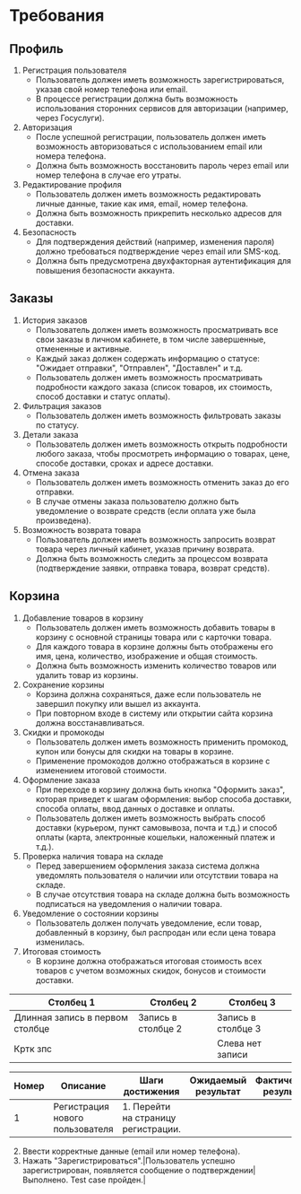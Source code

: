 # **Требования**
## Профиль
1. Регистрация пользователя
   - Пользователь должен иметь возможность зарегистрироваться, указав свой номер телефона или email.
   - В процессе регистрации должна быть возможность использования сторонних сервисов для авторизации (например, через Госуслуги).
2. Авторизация
   - После успешной регистрации, пользователь должен иметь возможность авторизоваться с использованием email или номера телефона.
   - Должна быть возможность восстановить пароль через email или номер телефона в случае его утраты.
3. Редактирование профиля
   - Пользователь должен иметь возможность редактировать личные данные, такие как имя, email, номер телефона.
   - Должна быть возможность прикрепить несколько адресов для доставки.
4. Безопасность
   - Для подтверждения действий (например, изменения пароля) должно требоваться подтверждение через email или SMS-код.
   - Должна быть предусмотрена двухфакторная аутентификация для повышения безопасности аккаунта.
## Заказы
1. История заказов
   - Пользователь должен иметь возможность просматривать все свои заказы в личном кабинете, в том числе завершенные, отмененные и активные.
   - Каждый заказ должен содержать информацию о статусе: "Ожидает отправки", "Отправлен", "Доставлен" и т.д.
   - Пользователь должен иметь возможность просматривать подробности каждого заказа (список товаров, их стоимость, способ доставки и статус оплаты).
2. Фильтрация заказов
   - Пользователь должен иметь возможность фильтровать заказы по статусу.
3. Детали заказа
   - Пользователь должен иметь возможность открыть подробности любого заказа, чтобы просмотреть информацию о товарах, цене, способе доставки, сроках и адресе доставки.
4. Отмена заказа
   - Пользователь должен иметь возможность отменить заказ до его отправки.
   - В случае отмены заказа пользователю должно быть уведомление о возврате средств (если оплата уже была произведена).
5. Возможность возврата товара
   - Пользователь должен иметь возможность запросить возврат товара через личный кабинет, указав причину возврата.
   - Должна быть возможность следить за процессом возврата (подтверждение заявки, отправка товара, возврат средств).
## Корзина
1. Добавление товаров в корзину
   - Пользователь должен иметь возможность добавить товары в корзину с основной страницы товара или с карточки товара.
   - Для каждого товара в корзине должны быть отображены его имя, цена, количество, изображение и общая стоимость.
   - Должна быть возможность изменить количество товаров или удалить товар из корзины.
2. Сохранение корзины
   - Корзина должна сохраняться, даже если пользователь не завершил покупку или вышел из аккаунта.
   - При повторном входе в систему или открытии сайта корзина должна восстанавливаться.
3. Скидки и промокоды
   - Пользователь должен иметь возможность применить промокод, купон или бонусы для скидки на товары в корзине.
   - Применение промокодов должно отображаться в корзине с изменением итоговой стоимости.
4. Оформление заказа
   - При переходе в корзину должна быть кнопка "Оформить заказ", которая приведет к шагам оформления: выбор способа доставки, способа оплаты, ввод данных о доставке и оплаты.
   - Пользователь должен иметь возможность выбрать способ доставки (курьером, пункт самовывоза, почта и т.д.) и способ оплаты (карта, электронные кошельки, наложенный платеж и т.д.).
5. Проверка наличия товара на складе
   - Перед завершением оформления заказа система должна уведомлять пользователя о наличии или отсутствии товара на складе.
   - В случае отсутствия товара на складе должна быть возможность подписаться на уведомления о наличии товара.
6. Уведомление о состоянии корзины
   - Пользователь должен получать уведомление, если товар, добавленный в корзину, был распродан или если цена товара изменилась.
7. Итоговая стоимость
   - В корзине должна отображаться итоговая стоимость всех товаров с учетом возможных скидок, бонусов и стоимости доставки.
  
|Столбец 1|Столбец 2|Столбец 3|
|-|--------|---|
|Длинная запись в первом столбце|Запись в столбце 2|Запись в столбце 3|
|Кртк зпс| |Слева нет записи|

|Номер|Описание|Шаги достижения|Ожидаемый результат|Фактический результат|
|-|-|-|-|-|
|1|Регистрация нового пользователя|1. Перейти на страницу регистрации. 
2. Ввести корректные данные (email или номер телефона). 
3. Нажать "Зарегистрироваться".|Пользователь успешно зарегистрирован, появляется сообщение о подтверждении|Выполнено. Test case пройден.|

